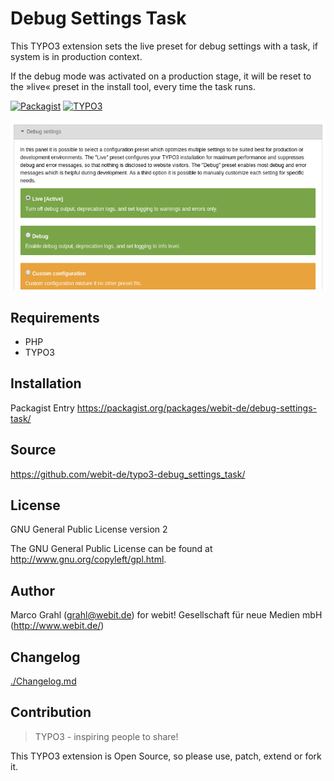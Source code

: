 Debug Settings Task
===================

This TYPO3 extension sets the live preset for debug settings with a task, 
if system is in production context.

If the debug mode was activated on a production stage, it will be reset 
to the »live« preset in the install tool, every time the task runs.

[![Packagist](https://img.shields.io/packagist/v/webit-de/debug-settings-task.svg)](https://packagist.org/packages/webit-de/debug-settings-task/)
[![TYPO3](https://img.shields.io/badge/TYPO3-extension-orange.svg)](https://extensions.typo3.org/)

![Debug settings preset in TYPO3 Install Tool](./Resources/Public/image/debug-settings-preset.png)

Requirements
------------

* PHP
* TYPO3

Installation
-------------

Packagist Entry https://packagist.org/packages/webit-de/debug-settings-task/

Source
------

https://github.com/webit-de/typo3-debug_settings_task/

License
-------

GNU General Public License version 2

The GNU General Public License can be found at http://www.gnu.org/copyleft/gpl.html.

Author
------

Marco Grahl (<grahl@webit.de>)
for webit! Gesellschaft für neue Medien mbH (http://www.webit.de/)

Changelog
---------

[./Changelog.md](./Changelog.md)

Contribution
------------

> TYPO3 - inspiring people to share!

This TYPO3 extension is Open Source, so please use, patch, extend or fork it.

